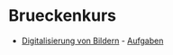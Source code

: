 # Brueckenkurs


- [Digitalisierung von Bildern](./Digitalisierung_Bilder/digi_bild.ipynb) - [Aufgaben](./Digitalisierung_Bilder/digi_bild_aufgaben.ipynb)